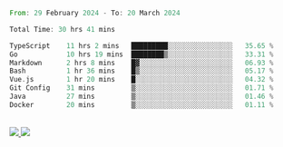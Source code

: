 
<!--START_SECTION:waka-->

```rust
From: 29 February 2024 - To: 20 March 2024

Total Time: 30 hrs 41 mins

TypeScript    11 hrs 2 mins   █████████░░░░░░░░░░░░░░░░   35.65 %
Go            10 hrs 19 mins  ████████▒░░░░░░░░░░░░░░░░   33.31 %
Markdown      2 hrs 8 mins    █▓░░░░░░░░░░░░░░░░░░░░░░░   06.93 %
Bash          1 hr 36 mins    █▒░░░░░░░░░░░░░░░░░░░░░░░   05.17 %
Vue.js        1 hr 20 mins    █░░░░░░░░░░░░░░░░░░░░░░░░   04.32 %
Git Config    31 mins         ▒░░░░░░░░░░░░░░░░░░░░░░░░   01.71 %
Java          27 mins         ▒░░░░░░░░░░░░░░░░░░░░░░░░   01.46 %
Docker        20 mins         ▒░░░░░░░░░░░░░░░░░░░░░░░░   01.11 %
```

<!--END_SECTION:waka-->


<div style="display: inline_block"><br>
  <a style="border-radius:10px;" href="https://www.linkedin.com/in/yan-fernandes-55a81a201/" target="_blank"><img src="https://img.shields.io/badge/LinkedIn-0077B5?style=for-the-badge&logo=linkedin&logoColor=white" target="_blank"</a> 
  <a style="border-radius:10px;" href = "mailto:yanfernandes404@gmail.com"><img src="https://img.shields.io/badge/-Gmail-%23333?style=for-the-badge&logo=gmail&logoColor=white" target="_blank"></a>
</div>
